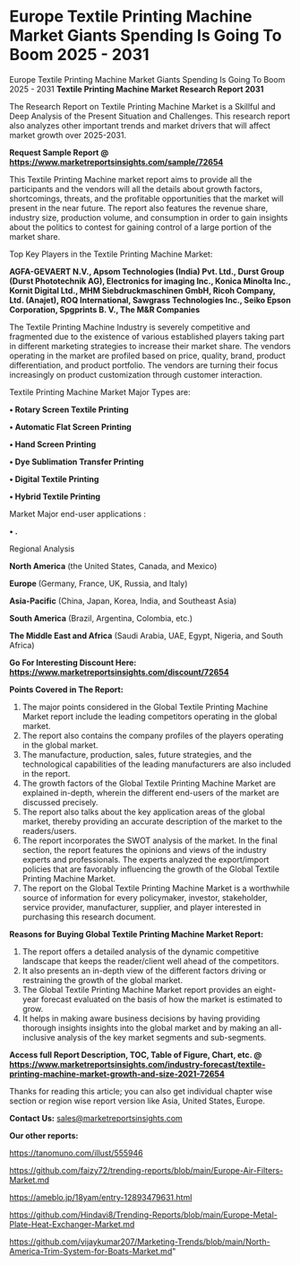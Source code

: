 # Europe Textile Printing Machine Market Giants Spending Is Going To Boom 2025 - 2031
Europe Textile Printing Machine Market Giants Spending Is Going To Boom 2025 - 2031
<strong>Textile Printing Machine Market Research Report 2031</strong>

The Research Report on Textile Printing Machine Market is a Skillful and Deep Analysis of the Present Situation and Challenges. This research report also analyzes other important trends and market drivers that will affect market growth over 2025-2031.

<strong>Request Sample Report @ <a href=https://www.marketreportsinsights.com/sample/72654>https://www.marketreportsinsights.com/sample/72654</a></strong>

This Textile Printing Machine market report aims to provide all the participants and the vendors will all the details about growth factors, shortcomings, threats, and the profitable opportunities that the market will present in the near future. The report also features the revenue share, industry size, production volume, and consumption in order to gain insights about the politics to contest for gaining control of a large portion of the market share.

Top Key Players in the Textile Printing Machine Market:

<strong>AGFA-GEVAERT N.V., Apsom Technologies (India) Pvt. Ltd., Durst Group (Durst Phototechnik AG), Electronics for imaging Inc., Konica Minolta Inc., Kornit Digital Ltd., MHM Siebdruckmaschinen GmbH, Ricoh Company, Ltd. (Anajet), ROQ International, Sawgrass Technologies Inc., Seiko Epson Corporation, Spgprints B. V., The M&R Companies</strong>

The Textile Printing Machine Industry is severely competitive and fragmented due to the existence of various established players taking part in different marketing strategies to increase their market share. The vendors operating in the market are profiled based on price, quality, brand, product differentiation, and product portfolio. The vendors are turning their focus increasingly on product customization through customer interaction.

Textile Printing Machine Market Major Types are:

<strong>• Rotary Screen Textile Printing

• Automatic Flat Screen Printing

• Hand Screen Printing

• Dye Sublimation Transfer Printing

• Digital Textile Printing

• Hybrid Textile Printing</strong>

Market Major end-user applications :

<strong>• .</strong>

Regional Analysis

</u><strong><b>North America</b></strong> (the United States, Canada, and Mexico)

<strong><b>Europe </b></strong>(Germany, France, UK, Russia, and Italy)

<strong><b>Asia-Pacific</b></strong> (China, Japan, Korea, India, and Southeast Asia)

<strong><b>South America</b></strong> (Brazil, Argentina, Colombia, etc.)

<strong><b>The Middle East and Africa</b></strong> (Saudi Arabia, UAE, Egypt, Nigeria, and South Africa)

<strong>Go For Interesting Discount Here: <a href=https://www.marketreportsinsights.com/discount/72654>https://www.marketreportsinsights.com/discount/72654</a></strong>

<strong>Points Covered in The Report:</strong>
<ol>
  <li>The major points considered in the Global Textile Printing Machine Market report include the leading competitors operating in the global market.</li>
  <li>The report also contains the company profiles of the players operating in the global market.</li>
  <li>The manufacture, production, sales, future strategies, and the technological capabilities of the leading manufacturers are also included in the report.</li>
  <li>The growth factors of the Global Textile Printing Machine Market are explained in-depth, wherein the different end-users of the market are discussed precisely.</li>
  <li>The report also talks about the key application areas of the global market, thereby providing an accurate description of the market to the readers/users.</li>
  <li>The report incorporates the SWOT analysis of the market. In the final section, the report features the opinions and views of the industry experts and professionals. The experts analyzed the export/import policies that are favorably influencing the growth of the Global Textile Printing Machine Market.</li>
  <li>The report on the Global Textile Printing Machine Market is a worthwhile source of information for every policymaker, investor, stakeholder, service provider, manufacturer, supplier, and player interested in purchasing this research document.</li>
</ol>
<strong>Reasons for Buying Global Textile Printing Machine Market Report:</strong>

<ol>
  <li>The report offers a detailed analysis of the dynamic competitive landscape that keeps the reader/client well ahead of the competitors.</li>
  <li>It also presents an in-depth view of the different factors driving or restraining the growth of the global market.</li>
  <li>The Global Textile Printing Machine Market report provides an eight-year forecast evaluated on the basis of how the market is estimated to grow.</li>
  <li>It helps in making aware business decisions by having providing thorough insights insights into the global market and by making an all-inclusive analysis of the key market segments and sub-segments.</li>
</ol>
<strong>Access full Report Description, TOC, Table of Figure, Chart, etc. @ <a href=https://www.marketreportsinsights.com/industry-forecast/textile-printing-machine-market-growth-and-size-2021-72654>https://www.marketreportsinsights.com/industry-forecast/textile-printing-machine-market-growth-and-size-2021-72654</a></strong>


Thanks for reading this article; you can also get individual chapter wise section or region wise report version like Asia, United States, Europe.

<strong>Contact Us:</strong>
sales@marketreportsinsights.com

<strong>Our other reports:</strong>

<a href=https://tanomuno.com/illust/555946>https://tanomuno.com/illust/555946</a>

<a href=https://github.com/faizy72/trending-reports/blob/main/Europe-Air-Filters-Market.md>https://github.com/faizy72/trending-reports/blob/main/Europe-Air-Filters-Market.md</a>

<a href=https://ameblo.jp/18yam/entry-12893479631.html>https://ameblo.jp/18yam/entry-12893479631.html</a>

<a href=https://github.com/Hindavi8/Trending-Reports/blob/main/Europe-Metal-Plate-Heat-Exchanger-Market.md>https://github.com/Hindavi8/Trending-Reports/blob/main/Europe-Metal-Plate-Heat-Exchanger-Market.md</a>

<a href=https://github.com/vijaykumar207/Marketing-Trends/blob/main/North-America-Trim-System-for-Boats-Market.md>https://github.com/vijaykumar207/Marketing-Trends/blob/main/North-America-Trim-System-for-Boats-Market.md</a>"
